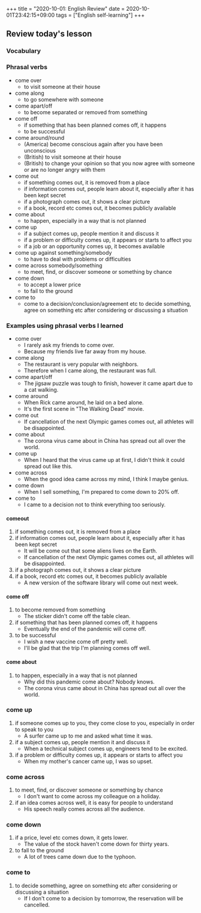 +++
title =  "2020-10-01: English Review"
date = 2020-10-01T23:42:15+09:00
tags = ["English self-learning"]
+++

## Review today's lesson

### Vocabulary

### Phrasal verbs

* come over 
    - to visit someone at their house
* come along
    - to go somewhere with someone
* come apart/off
    - to become separated or removed from something
* come off
    - if something that has been planned comes off, it happens
    - to be successful
* come around/round
    - (America) become conscious again after you have been unconscious
    - (British) to visit someone at their house
    - (British) to change your opinion so that you now agree with someone or are no longer angry with them
* come out
    - if something comes out, it is removed from a place
    - if information comes out, people learn about it, especially after it has been kept secret
    - if a photograph comes out, it shows a clear picture
    - if a book, record etc comes out, it becomes publicly available
* come about
    - to happen, especially in a way that is not planned
* come up
    - if a subject comes up, people mention it and discuss it
    - if a problem or difficulty comes up, it appears or starts to affect you
    - if a job or an opportunity comes up, it becomes available
* come up against something/somebody
    - to have to deal with problems or difficulties
* come across somebody/something
    - to meet, find, or discover someone or something by chance
* come down
    - to accept a lower price
    - to fail to the ground
* come to
    - come to a decision/conclusion/agreement etc to decide something, agree on something etc after considering or discussing a situation

### Examples using phrasal verbs I learned

* come over
    - I rarely ask my friends to come over.
    - Because my friends live far away from my house.
* come along
    - The restaurant is very popular with neighbors.
    - Therefore when I came along, the restaurant was full.
* come apart/off
    - The jigsaw puzzle was tough to finish,
        however it came apart due to a cat walking.
* come around
    - When Rick came around, he laid on a bed alone.
    - It's the first scene in "The Walking Dead" movie.
* come out
    - If cancellation of the next Olympic games comes out,
        all athletes will be disappointed. 
* come about
    - The corona virus came about in China has spread out all over the world.
* come up
    - When I heard that the virus came up at first,
        I didn't think it could spread out like this.
* come across
    - When the good idea came across my mind, I think I maybe genius.
* come down
    - When I sell something, I'm prepared to come down to 20% off.
* come to
    - I came to a decision not to think everything too seriously.

#### comeout
1. if something comes out, it is removed from a place
2. if information comes out, people learn about it, especially after it has been kept secret
    - It will be come out that some aliens lives on the Earth.
    - If cancellation of the next Olympic games comes out,
        all athletes will be disappointed. 
3. if a photograph comes out, it shows a clear picture
4. if a book, record etc comes out, it becomes publicly available
    - A new version of the software library will come out next week.

#### come off
1. to become removed from something
    - The sticker didn't come off the table clean.
2. if something that has been planned comes off, it happens
    - Eventually the end of the pandemic will come off.
3. to be successful
    - I wish a new vaccine come off pretty well.
    - I'll be glad that the trip I'm planning comes off well.

#### come about
1. to happen, especially in a way that is not planned
    - Why did this pandemic come about? Nobody knows.
    - The corona virus came about in China has spread out all over the world.

### come up

1. if someone comes up to you, they come close to you, especially in order to speak to you
    - A surfer came up to me and asked what time it was.
3. if a subject comes up, people mention it and discuss it
    - When a technical subject comes up, engineers tend to be excited.
4. if a problem or difficulty comes up, it appears or starts to affect you
    - When my mother's cancer came up, I was so upset.

### come across

1. to meet, find, or discover someone or something by chance
    - I don't want to come across my colleague on a holiday.
2. if an idea comes across well, it is easy for people to understand
    - His speech really comes across all the audience.

### come down

1. if a price, level etc comes down, it gets lower.
    - The value of the stock haven't come down for thirty years.
3. to fall to the ground
    - A lot of trees came down due to the typhoon.

### come to

1. to decide something, agree on something etc after considering or discussing a situation
    - If I don't come to a decision by tomorrow, the reservation will be cancelled.


